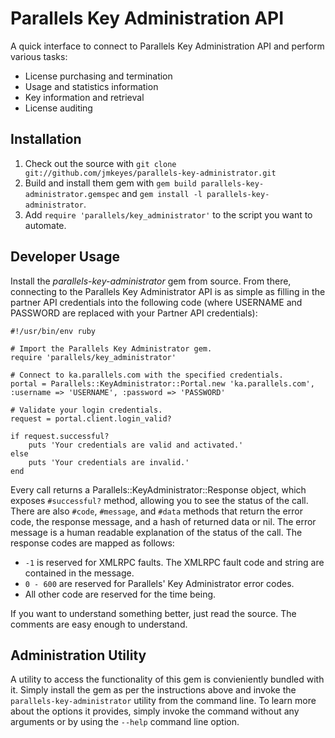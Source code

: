 Parallels Key Administration API
================================

A quick interface to connect to Parallels Key Administration API and perform
various tasks:

 - License purchasing and termination
 - Usage and statistics information
 - Key information and retrieval
 - License auditing

Installation
------------

 1. Check out the source with `git clone git://github.com/jmkeyes/parallels-key-administrator.git`
 2. Build and install them gem with `gem build parallels-key-administrator.gemspec` and `gem install -l parallels-key-administrator`.
 3. Add `require 'parallels/key_administrator'` to the script you want to automate.

Developer Usage
---------------

Install the *parallels-key-administrator* gem from source. From there, connecting
to the Parallels Key Administrator API is as simple as filling in the partner API
credentials into the following code (where USERNAME and PASSWORD are replaced with
your Partner API credentials):

    #!/usr/bin/env ruby

    # Import the Parallels Key Administrator gem.
    require 'parallels/key_administrator'

    # Connect to ka.parallels.com with the specified credentials.
    portal = Parallels::KeyAdministrator::Portal.new 'ka.parallels.com', :username => 'USERNAME', :password => 'PASSWORD'

    # Validate your login credentials.
    request = portal.client.login_valid?

    if request.successful?
        puts 'Your credentials are valid and activated.'
    else
        puts 'Your credentials are invalid.'
    end

Every call returns a Parallels::KeyAdministrator::Response object, which exposes
`#successful?` method, allowing you to see the status of the call. There are also
`#code`, `#message`, and `#data` methods that return the error code, the response
message, and a hash of returned data or nil. The error message is a human readable
explanation of the status of the call. The response codes are mapped as follows:

 + `-1` is reserved for XMLRPC faults. The XMLRPC fault code and string are contained in the message.
 + `0 - 600` are reserved for Parallels' Key Administrator error codes.
 + All other code are reserved for the time being.

If you want to understand something better, just read the source. The comments are
easy enough to understand.

Administration Utility
----------------------

A utility to access the functionality of this gem is convieniently bundled with it. Simply
install the gem as per the instructions above and invoke the `parallels-key-administrator`
utility from the command line. To learn more about the options it provides, simply invoke
the command without any arguments or by using the `--help` command line option.
